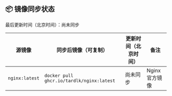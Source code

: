 <!--SYNC-TABLE-START-->
## 📦 镜像同步状态
最后更新时间（北京时间）：尚未同步

| 源镜像 | 同步后镜像（可复制） | 更新时间（北京时间） | 备注 |
| ------ | ------------------- | -------------------- | ---- |
| `nginx:latest` | `docker pull ghcr.io/tardlk/nginx:latest` | 尚未同步 | Nginx 官方镜像 |
<!--SYNC-TABLE-END-->
